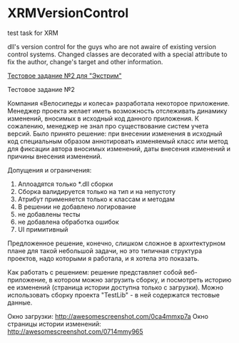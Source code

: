 # XRMVersionControl
test task for XRM

dll's version control for the guys who are not awaire of existing version control systems. Changed classes are decorated with a special attribute to fix the author, change's target and other information.

<a href="http://xrm.ru/job/test_task/">Тестовое задание №2 для "Экстрим"</a>

Тестовое задание №2

Компания «Велосипеды и колеса» разработала некоторое приложение.
Менеджер проекта желает иметь возможность отслеживать динамику изменений, вносимых в исходный код данного приложения. К сожалению, менеджер не знал про существование  систем учета версий. Было принято решение: при внесении изменения в исходный код специальным образом аннотировать изменяемый класс или метод  для фиксации автора вносимых изменений, даты внесения изменений и причины внесения изменений.

Допущения и ограничения:

<ol>
<li>Аплоадятся только *.dll сборки</li>
<li>Сборка валидируется только на тип и на непустоту</li>
<li>Атрибут применяется только к классам и методам</li>
<li>В решении не добавлено логирование</li>
<li>не добавлены тесты</li>
<li>не добавлена обработка ошибок</li>
<li>UI примитивный</li>
</ol>
Предложенное решение, конечно, слишком сложное в архитектурном плане для такой небольшой задачи, но это типичная структура проектов, надо которыми я работала, и я хотела это показать.

Как работать с решением:
решение представляет собой веб-приложение, в котором можно загрузить сборку, и посмотреть историю ее изменений (страница истории доступна только с загрузки).
Можно использовать сборку проекта "TestLib" - в ней содержатся тестовые данные. 

Окно загрузки:
http://awesomescreenshot.com/0ca4mmxp7a
Окно страницы истории изменений:
http://awesomescreenshot.com/0714mmy965


